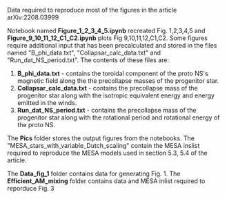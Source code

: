 Data required to reproduce most of the figures in the article arXiv:2208.03999

Notebook named **Figure_1_2_3_4_5.ipynb** recreated Fig. 1,2,3,4,5 and **Figure_9_10_11_12_C1_C2.ipynb** plots Fig 9,10,11,12,C1,C2.
Some figures require additional input that has been precalculated and stored in the files named "B_phi_data.txt", "Collapsar_calc_data.txt"
and "Run_dat_NS_period.txt". The contents of these files are:

1) **B_phi_data.txt** - contains the toroidal component of the proto NS's magnetic field along the the precollapse masses of the progenitor star.
2) **Collapsar_calc_data.txt** - contains the precollapse mass of the progenitor star along with the isotropic equivalent energy and energy emitted in the winds.
3) **Run_dat_NS_period.txt** - contains the precollapse mass of the progenitor star along with the rotational period and rotational energy of the proto NS.

The **Pics** folder stores the output figures from the notebooks. 
The "MESA_stars_with_variable_Dutch_scaling" contain the MESA inslist required to reproduce the MESA models used in section 5.3, 5.4 of the article.

The **Data_fig_1** folder contains data for generating Fig. 1.
The **Efficient_AM_mixing** folder contains data and MESA  inlist required to reporduce Fig. 3



